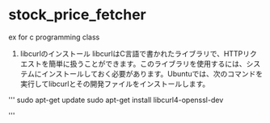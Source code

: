 # stock_price_fetcher
ex for c programming  class

1. libcurlのインストール
libcurlはC言語で書かれたライブラリで、HTTPリクエストを簡単に扱うことができます。このライブラリを使用するには、システムにインストールしておく必要があります。Ubuntuでは、次のコマンドを実行してlibcurlとその開発ファイルをインストールします。

'''
sudo apt-get update
sudo apt-get install libcurl4-openssl-dev

'''

